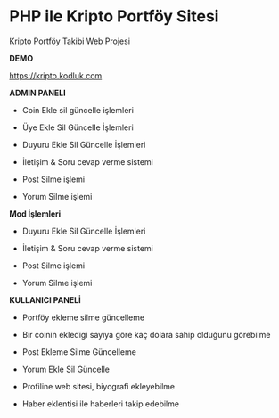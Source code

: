 # PHP ile Kripto Portföy Sitesi
Kripto Portföy Takibi Web Projesi

**DEMO**

https://kripto.kodluk.com

**ADMIN PANELI**

* Coin Ekle sil güncelle işlemleri

* Üye Ekle Sil Güncelle İşlemleri

* Duyuru Ekle Sil Güncelle İşlemleri

* İletişim & Soru cevap verme sistemi

* Post Silme işlemi 

* Yorum Silme işlemi


**Mod İşlemleri**


* Duyuru Ekle Sil Güncelle İşlemleri

* İletişim & Soru cevap verme sistemi

* Post Silme işlemi 

* Yorum Silme işlemi


**KULLANICI PANELİ**


* Portföy ekleme silme güncelleme


* Bir coinin ekledigi sayıya göre kaç dolara sahip olduğunu görebilme

* Post Ekleme Silme Güncelleme

* Yorum Ekle Sil Güncelle

* Profiline web sitesi, biyografi ekleyebilme

* Haber eklentisi ile haberleri takip edebilme
